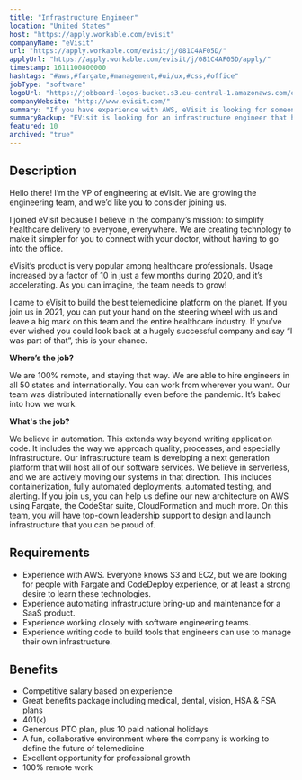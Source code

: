 ```yaml
---
title: "Infrastructure Engineer"
location: "United States"
host: "https://apply.workable.com/evisit"
companyName: "eVisit"
url: "https://apply.workable.com/evisit/j/081C4AF05D/"
applyUrl: "https://apply.workable.com/evisit/j/081C4AF05D/apply/"
timestamp: 1611100800000
hashtags: "#aws,#fargate,#management,#ui/ux,#css,#office"
jobType: "software"
logoUrl: "https://jobboard-logos-bucket.s3.eu-central-1.amazonaws.com/evisit"
companyWebsite: "http://www.evisit.com/"
summary: "If you have experience with AWS, eVisit is looking for someone with your knowledge."
summaryBackup: "EVisit is looking for an infrastructure engineer that has experience in: #aws, #css, #ui/ux."
featured: 10
archived: "true"
---
```


## Description

Hello there! I’m the VP of engineering at eVisit. We are growing the engineering team, and we’d like you to consider joining us.

I joined eVisit because I believe in the company’s mission: to simplify healthcare delivery to everyone, everywhere. We are creating technology to make it simpler for you to connect with your doctor, without having to go into the office.

eVisit’s product is very popular among healthcare professionals. Usage increased by a factor of 10 in just a few months during 2020, and it’s accelerating. As you can imagine, the team needs to grow!

I came to eVisit to build the best telemedicine platform on the planet. If you join us in 2021, you can put your hand on the steering wheel with us and leave a big mark on this team and the entire healthcare industry. If you’ve ever wished you could look back at a hugely successful company and say “I was part of that”, this is your chance.

**Where’s the job?**

We are 100% remote, and staying that way. We are able to hire engineers in all 50 states and internationally. You can work from wherever you want. Our team was distributed internationally even before the pandemic. It’s baked into how we work.

**What's the job?**

We believe in automation. This extends way beyond writing application code. It includes the way we approach quality, processes, and especially infrastructure. Our infrastructure team is developing a next generation platform that will host all of our software services. We believe in serverless, and we are actively moving our systems in that direction. This includes containerization, fully automated deployments, automated testing, and alerting. If you join us, you can help us define our new architecture on AWS using Fargate, the CodeStar suite, CloudFormation and much more. On this team, you will have top-down leadership support to design and launch infrastructure that you can be proud of.

## Requirements

*   Experience with AWS. Everyone knows S3 and EC2, but we are looking for people with Fargate and CodeDeploy experience, or at least a strong desire to learn these technologies.
*   Experience automating infrastructure bring-up and maintenance for a SaaS product.
*   Experience working closely with software engineering teams.
*   Experience writing code to build tools that engineers can use to manage their own infrastructure.

## Benefits

*   Competitive salary based on experience
*   Great benefits package including medical, dental, vision, HSA & FSA plans
*   401(k)
*   Generous PTO plan, plus 10 paid national holidays
*   A fun, collaborative environment where the company is working to define the future of telemedicine
*   Excellent opportunity for professional growth
*   100% remote work
